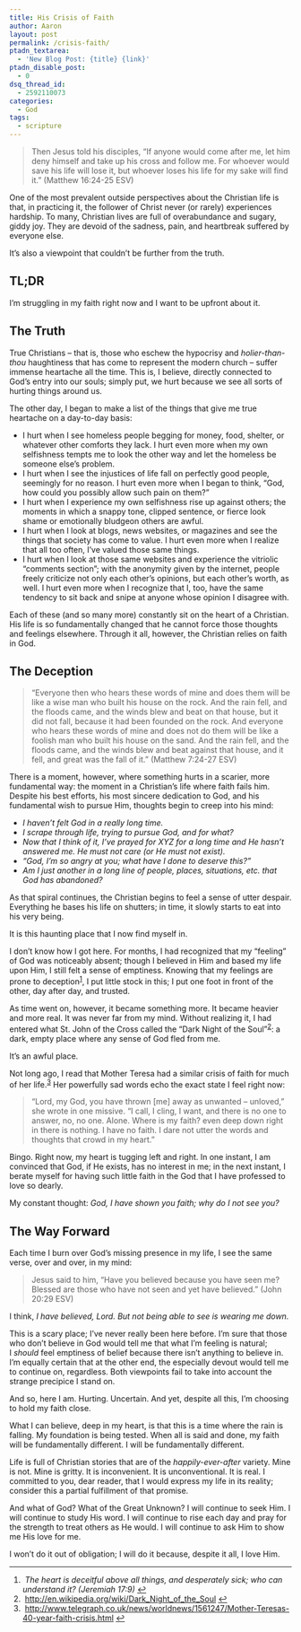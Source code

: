 ```yaml
---
title: His Crisis of Faith
author: Aaron
layout: post
permalink: /crisis-faith/
ptadn_textarea:
  - 'New Blog Post: {title} {link}'
ptadn_disable_post:
  - 0
dsq_thread_id:
  - 2592110073
categories:
  - God
tags:
  - scripture
---
```

> Then Jesus told his disciples, &#8220;If anyone would come after me, let him deny himself and take up his cross and follow me. For whoever would save his life will lose it, but whoever loses his life for my sake will find it.&#8221; (Matthew 16:24-25 ESV)

One of the most prevalent outside perspectives about the Christian life is that, in practicing it, the follower of Christ never (or rarely) experiences hardship. To many, Christian lives are full of overabundance and sugary, giddy joy. They are devoid of the sadness, pain, and heartbreak suffered by everyone else.

It&#8217;s also a viewpoint that couldn&#8217;t be further from the truth.<!--more-->

## TL;DR

I&#8217;m struggling in my faith right now and I want to be upfront about it.

## The Truth

True Christians – that is, those who eschew the hypocrisy and *holier-than-thou* haughtiness that has come to represent the modern church – suffer immense heartache all the time. This is, I believe, directly connected to God&#8217;s entry into our souls; simply put, we hurt because we see all sorts of hurting things around us.

The other day, I began to make a list of the things that give me true heartache on a day-to-day basis:

  * I hurt when I see homeless people begging for money, food, shelter, or whatever other comforts they lack. I hurt even more when my own selfishness tempts me to look the other way and let the homeless be someone else&#8217;s problem.
  * I hurt when I see the injustices of life fall on perfectly good people, seemingly for no reason. I hurt even more when I began to think, &#8220;God, how could you possibly allow such pain on them?&#8221;
  * I hurt when I experience my own selfishness rise up against others; the moments in which a snappy tone, clipped sentence, or fierce look shame or emotionally bludgeon others are awful.
  * I hurt when I look at blogs, news websites, or magazines and see the things that society has come to value. I hurt even more when I realize that all too often, I&#8217;ve valued those same things.
  * I hurt when I look at those same websites and experience the vitriolic &#8220;comments section&#8221;; with the anonymity given by the internet, people freely criticize not only each other&#8217;s opinions, but each other&#8217;s worth, as well. I hurt even more when I recognize that I, too, have the same tendency to sit back and snipe at anyone whose opinion I disagree with.

Each of these (and so many more) constantly sit on the heart of a Christian. His life is so fundamentally changed that he cannot force those thoughts and feelings elsewhere. Through it all, however, the Christian relies on faith in God.

## The Deception

> &#8220;Everyone then who hears these words of mine and does them will be like a wise man who built his house on the rock. And the rain fell, and the floods came, and the winds blew and beat on that house, but it did not fall, because it had been founded on the rock. And everyone who hears these words of mine and does not do them will be like a foolish man who built his house on the sand. And the rain fell, and the floods came, and the winds blew and beat against that house, and it fell, and great was the fall of it.&#8221; (Matthew 7:24-27 ESV)

There is a moment, however, where something hurts in a scarier, more fundamental way: the moment in a Christian&#8217;s life where faith fails him. Despite his best efforts, his most sincere dedication to God, and his fundamental wish to pursue Him, thoughts begin to creep into his mind:

  * *I haven&#8217;t felt God in a really long time.*
  * *I scrape through life, trying to pursue God, and for what?*
  * *Now that I think of it, I&#8217;ve prayed for XYZ for a long time and He hasn&#8217;t answered me. He must not care (or He must not exist).*
  * *&#8220;God, I&#8217;m so angry at you; what have I done to deserve this?&#8221;*
  * *Am I just another in a long line of people, places, situations, etc. that God has abandoned?*

As that spiral continues, the Christian begins to feel a sense of utter despair. Everything he bases his life on shutters; in time, it slowly starts to eat into his very being.

It is this haunting place that I now find myself in.

I don&#8217;t know how I got here. For months, I had recognized that my &#8220;feeling&#8221; of God was noticeably absent; though I believed in Him and based my life upon Him, I still felt a sense of emptiness. Knowing that my feelings are prone to deception<sup id="fnref-666-1"><a href="#fn-666-1" rel="footnote">1</a></sup>, I put little stock in this; I put one foot in front of the other, day after day, and trusted.

As time went on, however, it became something more. It became heavier and more real. It was never far from my mind. Without realizing it, I had entered what St. John of the Cross called the &#8220;Dark Night of the Soul&#8221;<sup id="fnref-666-2"><a href="#fn-666-2" rel="footnote">2</a></sup>: a dark, empty place where any sense of God fled from me.

It&#8217;s an awful place.

Not long ago, I read that Mother Teresa had a similar crisis of faith for much of her life.<sup id="fnref-666-3"><a href="#fn-666-3" rel="footnote">3</a></sup> Her powerfully sad words echo the exact state I feel right now:

> &#8220;Lord, my God, you have thrown [me] away as unwanted &#8211; unloved,&#8221; she wrote in one missive. &#8220;I call, I cling, I want, and there is no one to answer, no, no one. Alone. Where is my faith? even deep down right in there is nothing. I have no faith. I dare not utter the words and thoughts that crowd in my heart.&#8221;

Bingo. Right now, my heart is tugging left and right. In one instant, I am convinced that God, if He exists, has no interest in me; in the next instant, I berate myself for having such little faith in the God that I have professed to love so dearly.

My constant thought: *God, I have shown you faith; why do I not see you?*

## The Way Forward

Each time I burn over God&#8217;s missing presence in my life, I see the same verse, over and over, in my mind:

> Jesus said to him, &#8220;Have you believed because you have seen me? Blessed are those who have not seen and yet have believed.&#8221; (John 20:29 ESV)

I think, *I have believed, Lord. But not being able to see is wearing me down.*

This is a scary place; I&#8217;ve never really been here before. I&#8217;m sure that those who don&#8217;t believe in God would tell me that what I&#8217;m feeling is natural; I *should* feel emptiness of belief because there isn&#8217;t anything to believe in. I&#8217;m equally certain that at the other end, the especially devout would tell me to continue on, regardless. Both viewpoints fail to take into account the strange precipice I stand on.

And so, here I am. Hurting. Uncertain. And yet, despite all this, I&#8217;m choosing to hold my faith close.

What I can believe, deep in my heart, is that this is a time where the rain is falling. My foundation is being tested. When all is said and done, my faith will be fundamentally different. I will be fundamentally different.

Life is full of Christian stories that are of the *happily-ever-after* variety. Mine is not. Mine is gritty. It is inconvenient. It is unconventional. It is real. I committed to you, dear reader, that I would express my life in its reality; consider this a partial fulfillment of that promise.

And what of God? What of the Great Unknown? I will continue to seek Him. I will continue to study His word. I will continue to rise each day and pray for the strength to treat others as He would. I will continue to ask Him to show me His love for me.

I won&#8217;t do it out of obligation; I will do it because, despite it all, I love Him.

----

<ol>
<li id="fn-666-1">
 <em>The heart is deceitful above all things, and desperately sick; who can understand it? (Jeremiah 17:9)</em>&#160;<a href="#fnref-666-1" rev="footnote">&#8617;</a>
</li>
<li id="fn-666-2">
 <a title="Dark Night of the Soul" href="http://en.wikipedia.org/wiki/Dark_Night_of_the_Soul" target="_blank">http://en.wikipedia.org/wiki/Dark_Night_of_the_Soul</a>&#160;<a href="#fnref-666-2" rev="footnote">&#8617;</a>
</li>
<li id="fn-666-3">
 <a title="Mother Teresa's '40-year faith crisis'" href="http://www.telegraph.co.uk/news/worldnews/1561247/Mother-Teresas-40-year-faith-crisis.html" target="_blank">http://www.telegraph.co.uk/news/worldnews/1561247/Mother-Teresas-40-year-faith-crisis.html</a>&#160;<a href="#fnref-666-3" rev="footnote">&#8617;</a>
</ol>
